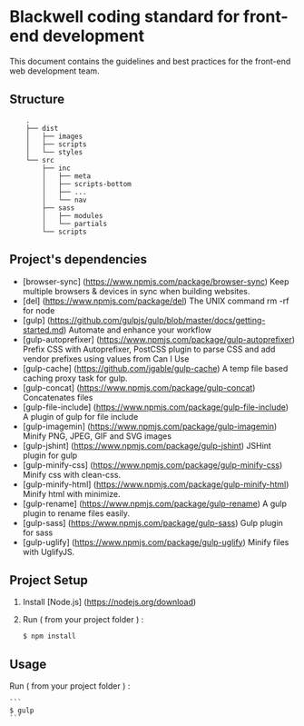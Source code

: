 # Blackwell coding standard for front-end development

This document contains the guidelines and best practices for the front-end web development team.

## Structure

```
    .
    ├── dist
    │   ├── images
    │   ├── scripts
    │   └── styles
    └── src
        ├── inc
        │   ├── meta
        │   ├── scripts-bottom
        │   ├── ...
        │   └── nav
        ├── sass
        │   ├── modules
        │   └── partials
        └── scripts
```

## Project's dependencies

- [browser-sync] (https://www.npmjs.com/package/browser-sync) Keep multiple browsers & devices in sync when building websites.
- [del] (https://www.npmjs.com/package/del) The UNIX command rm -rf for node
- [gulp] (https://github.com/gulpjs/gulp/blob/master/docs/getting-started.md) Automate and enhance your workflow
- [gulp-autoprefixer] (https://www.npmjs.com/package/gulp-autoprefixer) Prefix CSS with Autoprefixer, PostCSS plugin to parse CSS and add vendor prefixes using values from Can I Use
- [gulp-cache] (https://github.com/jgable/gulp-cache) A temp file based caching proxy task for gulp.
- [gulp-concat] (https://www.npmjs.com/package/gulp-concat) Concatenates files
- [gulp-file-include] (https://www.npmjs.com/package/gulp-file-include) A plugin of gulp for file include
- [gulp-imagemin] (https://www.npmjs.com/package/gulp-imagemin) Minify PNG, JPEG, GIF and SVG images
- [gulp-jshint] (https://www.npmjs.com/package/gulp-jshint) JSHint plugin for gulp
- [gulp-minify-css] (https://www.npmjs.com/package/gulp-minify-css) Minify css with clean-css.
- [gulp-minify-html] (https://www.npmjs.com/package/gulp-minify-html) Minify html with minimize.
- [gulp-rename] (https://www.npmjs.com/package/gulp-rename) A gulp plugin to rename files easily.
- [gulp-sass] (https://www.npmjs.com/package/gulp-sass) Gulp plugin for sass
- [gulp-uglify] (https://www.npmjs.com/package/gulp-uglify) Minify files with UglifyJS.


## Project Setup

1. Install [Node.js] (https://nodejs.org/download)
2. Run ( from your project folder ) :

    ```
    $ npm install
    ```


## Usage

Run ( from your project folder ) :

    ```
    $ gulp
    ```
